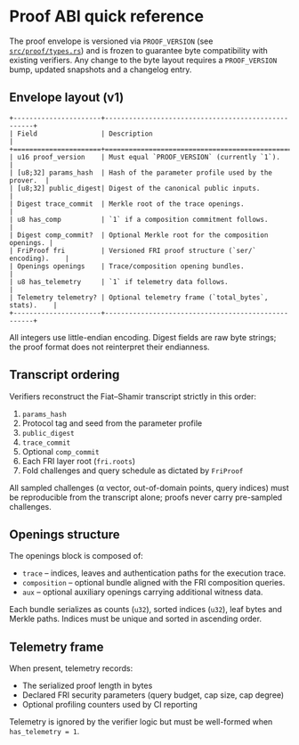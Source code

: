 # Proof ABI quick reference

The proof envelope is versioned via `PROOF_VERSION` (see
[`src/proof/types.rs`](../src/proof/types.rs)) and is frozen to guarantee byte
compatibility with existing verifiers. Any change to the byte layout requires a
`PROOF_VERSION` bump, updated snapshots and a changelog entry.

## Envelope layout (v1)

```
+----------------------+----------------------------------------------------+
| Field                | Description                                        |
+======================+====================================================+
| u16 proof_version    | Must equal `PROOF_VERSION` (currently `1`).        |
| [u8;32] params_hash  | Hash of the parameter profile used by the prover.  |
| [u8;32] public_digest| Digest of the canonical public inputs.             |
| Digest trace_commit  | Merkle root of the trace openings.                 |
| u8 has_comp          | `1` if a composition commitment follows.           |
| Digest comp_commit?  | Optional Merkle root for the composition openings. |
| FriProof fri         | Versioned FRI proof structure (`ser/` encoding).    |
| Openings openings    | Trace/composition opening bundles.                 |
| u8 has_telemetry     | `1` if telemetry data follows.                     |
| Telemetry telemetry? | Optional telemetry frame (`total_bytes`, stats).    |
+----------------------+----------------------------------------------------+
```

All integers use little-endian encoding. Digest fields are raw byte strings; the
proof format does not reinterpret their endianness.

## Transcript ordering

Verifiers reconstruct the Fiat–Shamir transcript strictly in this order:

1. `params_hash`
2. Protocol tag and seed from the parameter profile
3. `public_digest`
4. `trace_commit`
5. Optional `comp_commit`
6. Each FRI layer root (`fri.roots`)
7. Fold challenges and query schedule as dictated by `FriProof`

All sampled challenges (α vector, out-of-domain points, query indices) must be
reproducible from the transcript alone; proofs never carry pre-sampled
challenges.

## Openings structure

The openings block is composed of:

- `trace` – indices, leaves and authentication paths for the execution trace.
- `composition` – optional bundle aligned with the FRI composition queries.
- `aux` – optional auxiliary openings carrying additional witness data.

Each bundle serializes as counts (`u32`), sorted indices (`u32`), leaf bytes and
Merkle paths. Indices must be unique and sorted in ascending order.

## Telemetry frame

When present, telemetry records:

- The serialized proof length in bytes
- Declared FRI security parameters (query budget, cap size, cap degree)
- Optional profiling counters used by CI reporting

Telemetry is ignored by the verifier logic but must be well-formed when
`has_telemetry = 1`.

